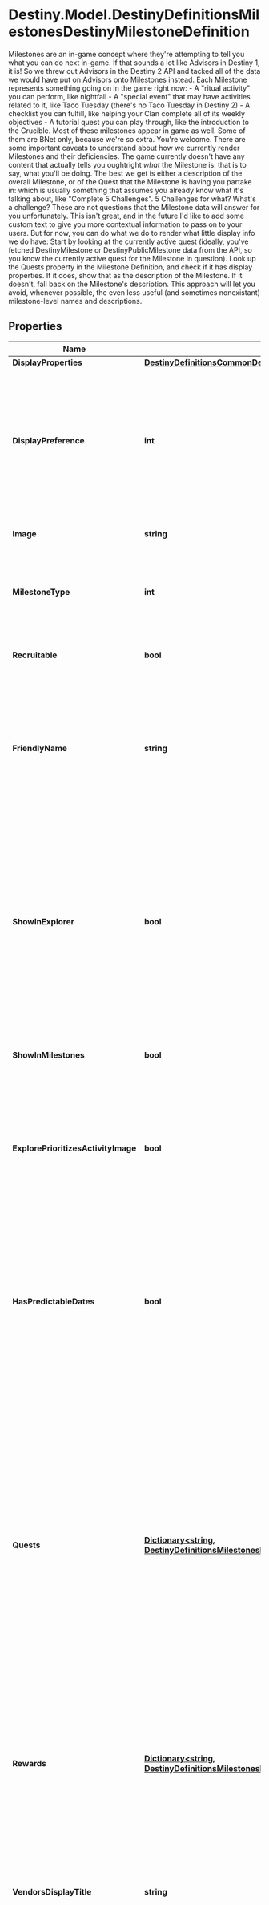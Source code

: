 # Destiny.Model.DestinyDefinitionsMilestonesDestinyMilestoneDefinition
Milestones are an in-game concept where they're attempting to tell you what you can do next in-game.  If that sounds a lot like Advisors in Destiny 1, it is! So we threw out Advisors in the Destiny 2 API and tacked all of the data we would have put on Advisors onto Milestones instead.  Each Milestone represents something going on in the game right now:  - A \"ritual activity\" you can perform, like nightfall  - A \"special event\" that may have activities related to it, like Taco Tuesday (there's no Taco Tuesday in Destiny 2)  - A checklist you can fulfill, like helping your Clan complete all of its weekly objectives  - A tutorial quest you can play through, like the introduction to the Crucible.  Most of these milestones appear in game as well. Some of them are BNet only, because we're so extra. You're welcome.  There are some important caveats to understand about how we currently render Milestones and their deficiencies. The game currently doesn't have any content that actually tells you oughtright *what* the Milestone is: that is to say, what you'll be doing. The best we get is either a description of the overall Milestone, or of the Quest that the Milestone is having you partake in: which is usually something that assumes you already know what it's talking about, like \"Complete 5 Challenges\". 5 Challenges for what? What's a challenge? These are not questions that the Milestone data will answer for you unfortunately.  This isn't great, and in the future I'd like to add some custom text to give you more contextual information to pass on to your users. But for now, you can do what we do to render what little display info we do have:  Start by looking at the currently active quest (ideally, you've fetched DestinyMilestone or DestinyPublicMilestone data from the API, so you know the currently active quest for the Milestone in question). Look up the Quests property in the Milestone Definition, and check if it has display properties. If it does, show that as the description of the Milestone. If it doesn't, fall back on the Milestone's description.  This approach will let you avoid, whenever possible, the even less useful (and sometimes nonexistant) milestone-level names and descriptions.

## Properties

Name | Type | Description | Notes
------------ | ------------- | ------------- | -------------
**DisplayProperties** | [**DestinyDefinitionsCommonDestinyDisplayPropertiesDefinition**](DestinyDefinitionsCommonDestinyDisplayPropertiesDefinition.md) |  | [optional] 
**DisplayPreference** | **int** | A hint to the UI to indicate what to show as the display properties for this Milestone when showing \&quot;Live\&quot; milestone data. Feel free to show more than this if desired: this hint is meant to simplify our own UI, but it may prove useful to you as well. | [optional] 
**Image** | **string** | A custom image someone made just for the milestone. Isn&#39;t that special? | [optional] 
**MilestoneType** | **int** | An enumeration listing one of the possible types of milestones. Check out the DestinyMilestoneType enum for more info! | [optional] 
**Recruitable** | **bool** | If True, then the Milestone has been integrated with BNet&#39;s recruiting feature. | [optional] 
**FriendlyName** | **string** | If the milestone has a friendly identifier for association with other features - such as Recruiting - that identifier can be found here. This is \&quot;friendly\&quot; in that it looks better in a URL than whatever the identifier for the Milestone actually is. | [optional] 
**ShowInExplorer** | **bool** | If TRUE, this entry should be returned in the list of milestones for the \&quot;Explore Destiny\&quot; (i.e. new BNet homepage) features of Bungie.net (as long as the underlying event is active) Note that this is a property specifically used by BNet and the companion app for the \&quot;Live Events\&quot; feature of the front page/welcome view: it&#39;s not a reflection of what you see in-game. | [optional] 
**ShowInMilestones** | **bool** | Determines whether we&#39;ll show this Milestone in the user&#39;s personal Milestones list. | [optional] 
**ExplorePrioritizesActivityImage** | **bool** | If TRUE, \&quot;Explore Destiny\&quot; (the front page of BNet and the companion app) prioritize using the activity image over any overriding Quest or Milestone image provided. This unfortunate hack is brought to you by Trials of The Nine. | [optional] 
**HasPredictableDates** | **bool** | A shortcut for clients - and the server - to understand whether we can predict the start and end dates for this event. In practice, there are multiple ways that an event could have predictable date ranges, but not all events will be able to be predicted via any mechanism (for instance, events that are manually triggered on and off) | [optional] 
**Quests** | [**Dictionary&lt;string, DestinyDefinitionsMilestonesDestinyMilestoneQuestDefinition&gt;**](DestinyDefinitionsMilestonesDestinyMilestoneQuestDefinition.md) | The full set of possible Quests that give the overview of the Milestone event/activity in question. Only one of these can be active at a time for a given Conceptual Milestone, but many of them may be \&quot;available\&quot; for the user to choose from. (for instance, with Milestones you can choose from the three available Quests, but only one can be active at a time) Keyed by the quest item.  As of Forsaken (~September 2018), Quest-style Milestones are being removed for many types of activities. There will likely be further revisions to the Milestone concept in the future. | [optional] 
**Rewards** | [**Dictionary&lt;string, DestinyDefinitionsMilestonesDestinyMilestoneRewardCategoryDefinition&gt;**](DestinyDefinitionsMilestonesDestinyMilestoneRewardCategoryDefinition.md) | If this milestone can provide rewards, this will define the categories into which the individual reward entries are placed.  This is keyed by the Category&#39;s hash, which is only guaranteed to be unique within a given Milestone. | [optional] 
**VendorsDisplayTitle** | **string** | If you&#39;re going to show Vendors for the Milestone, you can use this as a localized \&quot;header\&quot; for the section where you show that vendor data. It&#39;ll provide a more context-relevant clue about what the vendor&#39;s role is in the Milestone. | [optional] 
**Vendors** | [**List&lt;DestinyDefinitionsMilestonesDestinyMilestoneVendorDefinition&gt;**](DestinyDefinitionsMilestonesDestinyMilestoneVendorDefinition.md) | Sometimes, milestones will have rewards provided by Vendors. This definition gives the information needed to understand which vendors are relevant, the order in which they should be returned if order matters, and the conditions under which the Vendor is relevant to the user. | [optional] 
**Values** | [**Dictionary&lt;string, DestinyDefinitionsMilestonesDestinyMilestoneValueDefinition&gt;**](DestinyDefinitionsMilestonesDestinyMilestoneValueDefinition.md) | Sometimes, milestones will have arbitrary values associated with them that are of interest to us or to third party developers. This is the collection of those values&#39; definitions, keyed by the identifier of the value and providing useful definition information such as localizable names and descriptions for the value. | [optional] 
**IsInGameMilestone** | **bool** | Some milestones are explicit objectives that you can see and interact with in the game. Some milestones are more conceptual, built by BNet to help advise you on activities and events that happen in-game but that aren&#39;t explicitly shown in game as Milestones. If this is TRUE, you can see this as a milestone in the game. If this is FALSE, it&#39;s an event or activity you can participate in, but you won&#39;t see it as a Milestone in the game&#39;s UI. | [optional] 
**Activities** | [**List&lt;DestinyDefinitionsMilestonesDestinyMilestoneChallengeActivityDefinition&gt;**](DestinyDefinitionsMilestonesDestinyMilestoneChallengeActivityDefinition.md) | A Milestone can now be represented by one or more activities directly (without a backing Quest), and that activity can have many challenges, modifiers, and related to it. | [optional] 
**DefaultOrder** | **int** |  | [optional] 
**Hash** | **int** | The unique identifier for this entity. Guaranteed to be unique for the type of entity, but not globally.  When entities refer to each other in Destiny content, it is this hash that they are referring to. | [optional] 
**Index** | **int** | The index of the entity as it was found in the investment tables. | [optional] 
**Redacted** | **bool** | If this is true, then there is an entity with this identifier/type combination, but BNet is not yet allowed to show it. Sorry! | [optional] 

[[Back to Model list]](../README.md#documentation-for-models) [[Back to API list]](../README.md#documentation-for-api-endpoints) [[Back to README]](../README.md)

